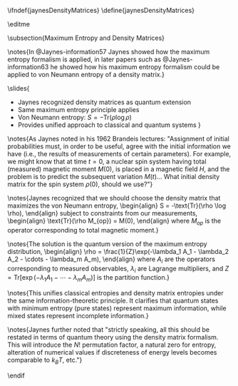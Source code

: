 \ifndef{jaynesDensityMatrices}
\define{jaynesDensityMatrices}

\editme

\subsection{Maximum Entropy and Density Matrices}

\notes{In @Jaynes-information57 Jaynes showed how the maximum entropy formalism is applied, in later papers such as @Jaynes-information63 he showed how his maximum entropy formalism could be applied to von Neumann entropy of a density matrix.}

\slides{
* Jaynes recognized density matrices as quantum extension
* Same maximum entropy principle applies
* Von Neumann entropy: $S = -\text{Tr}(\rho \log \rho)$
* Provides unified approach to classical and quantum systems
}

\notes{As Jaynes noted in his 1962 Brandeis lectures: "Assignment of initial probabilities must, in order to be useful, agree with the initial information we have (i.e., the results of measurements of certain parameters). For example, we might know that at time $t = 0$, a nuclear spin system having total (measured) magnetic moment $M(0)$, is placed in a magnetic field $H$, and the problem is to predict the subsequent variation $M(t)$... What initial density matrix for the spin system $\rho(0)$, should we use?"}

\notes{Jaynes recognized that we should choose the density matrix that maximizes the von Neumann entropy,
\begin{align}
S = -\text{Tr}(\rho \log \rho),
\end{align}
subject to constraints from our measurements,
\begin{align}
\text{Tr}(\rho M_{op}) = M(0),
\end{align}
where $M_{op}$ is the operator corresponding to total magnetic moment.}

\notes{The solution is the quantum version of the maximum entropy distribution,
\begin{align}
\rho = \frac{1}{Z}\exp(-\lambda_1 A_1 - \lambda_2 A_2 - \cdots - \lambda_m A_m),
\end{align}
where $A_i$ are the operators corresponding to measured observables, $\lambda_i$ are Lagrange multipliers, and $Z = \text{Tr}[\exp(-\lambda_1 A_1 - \cdots - \lambda_m A_m)]$ is the partition function.}

\notes{This unifies classical entropies and density matrix entropies under the same information-theoretic principle. It clarifies that quantum states with minimum entropy (pure states) represent maximum information, while mixed states represent incomplete information.}

\notes{Jaynes further noted that "strictly speaking, all this should be restated in terms of quantum theory using the density matrix formalism. This will introduce the $N!$ permutation factor, a natural zero for entropy, alteration of numerical values if discreteness of energy levels becomes comparable to $k_BT$, etc."}

\endif 